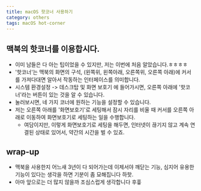```yaml
---
title: macOS 핫코너 사용하기
category: others
tags: macOS hot-corner
---
```


## 맥북의 핫코너를 이용합시다. 

- 이미 남들은 다 아는 팁이었을 수 있지만, 저는 이번에 처음 알았습니다.ㅎㅎㅎㅎ
- '핫코너'는 맥북의 화면의 구석, (왼쪽위, 왼쪽아래, 오른쪽위, 오른쪽 아래)에 커서를 가져다대면 알아서 작동하는 인터페이스를 의미합니다. 
- 시스템 환경설정 -> 데스크탑 및 화면 보호기 에 들어가시면, 오른쪽 아래에 '핫코너'라는 버튼이 있는 것을 알 수 있습니다.
- 눌러보시면, 네 가지 코너에 원하는 기능을 설정할 수 있습니다. 
- 저는 오른쪽 아래를 '화면보호기'로 세팅해서 잠시 자리를 비울 때 커서를 오른쪽 아래로 이동하여 화면보호기로 세팅하는 일을 수행합니다. 
    - 여담이지만, 이렇게 화면보호기로 세팅을 해두면, 인터넷이 끊기지 않고 계속 연결된 상태로 있어서, 약간의 시간을 벌 수 있죠. 

## wrap-up

- 맥북을 사용한지 어느새 3년이 다 되어가는데 이제서야 깨닫는 기능, 심지어 유용한 기능이 있다는 생각을 하면 기분이 좀 묘해집니다 하핫.
- 아마 앞으로는 더 많지 않을까 조심스럽게 생각합니다 후훟